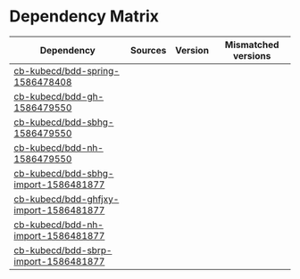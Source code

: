 # Dependency Matrix

Dependency | Sources | Version | Mismatched versions
---------- | ------- | ------- | -------------------
[cb-kubecd/bdd-spring-1586478408](https://github.com/cb-kubecd/bdd-spring-1586478408.git) |  | []() | 
[cb-kubecd/bdd-gh-1586479550](https://github.com/cb-kubecd/bdd-gh-1586479550.git) |  | []() | 
[cb-kubecd/bdd-sbhg-1586479550](https://github.com/cb-kubecd/bdd-sbhg-1586479550.git) |  | []() | 
[cb-kubecd/bdd-nh-1586479550](https://github.com/cb-kubecd/bdd-nh-1586479550.git) |  | []() | 
[cb-kubecd/bdd-sbhg-import-1586481877](https://github.com/cb-kubecd/bdd-sbhg-import-1586481877.git) |  | []() | 
[cb-kubecd/bdd-ghfjxy-import-1586481877](https://github.com/cb-kubecd/bdd-ghfjxy-import-1586481877.git) |  | []() | 
[cb-kubecd/bdd-nh-import-1586481877](https://github.com/cb-kubecd/bdd-nh-import-1586481877.git) |  | []() | 
[cb-kubecd/bdd-sbrp-import-1586481877](https://github.com/cb-kubecd/bdd-sbrp-import-1586481877.git) |  | []() | 
